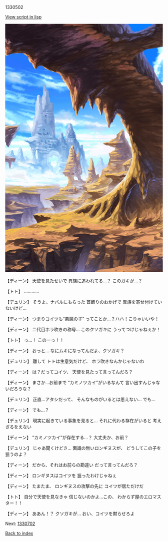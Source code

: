 1330502

[View script in lisp](../scripts/1330502.txt)

![wild.png](../images/backgrounds/wild.png)

【ディーン】
天使を見たせいで
異族に追われてる…？
このガキが…？

【トト】
…………

【デュリン】
そうよ。ナパルにもらった
首飾りのおかげで
異族を寄せ付けていないけど…

【ディーン】
つまりコイツも“悪魔の子”
ってことか…？ハハ！こりゃいいや！

【ディーン】
二代目ホラ吹きの称号…
このクソガキに
うってつけじゃねぇか！

【トト】
っ…！
このーっ！！

【ディーン】
おっと…
なにムキになってんだよ、クソガキ？

【デュリン】
離して
トトは生意気だけど、
ホラ吹きなんかじゃないわ

【ディーン】
は？だってコイツ、
天使を見たって言ってんだろ？

【ディーン】
まさか…お前まで
“カミノツカイ”がいるなんて
言い出すんじゃないだろうな？

【デュリン】
正直…アタシだって、
そんなものがいるとは思えない…
でも…

【ディーン】
でも…？

【デュリン】
現実に起きている事象を見ると…
それに代わる存在がいると
考えざるをえない

【ディーン】
“カミノツカイ”が存在する…？
大丈夫か、お前？

【デュリン】
じゃあ聞くけどさ…
面識の無いロンギヌスが、
どうしてこの子を狙うのよ？

【ディーン】
だから、それはお前らの勘違い
だって言ってんだろ？

【ディーン】
ロンギヌスはコイツを
狙ったわけじゃねぇ

【ディーン】
たまたま、
ロンギヌスの攻撃の先に
コイツが居ただけだ

【トト】
自分で天使を見なきゃ
信じないのかよ…この、
わからず屋のエロマスター！！

【ディーン】
ああん！？
クソガキが…
おい、コイツを黙らせろよ

Next: [1330702](1330702.md)

[Back to index](index.md)

